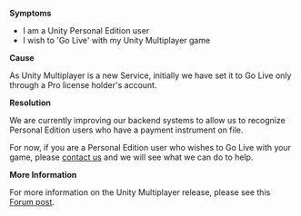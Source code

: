 
        

**Symptoms** 

*   I am a Unity Personal Edition user
*   I wish to 'Go Live' with my Unity Multiplayer game

**Cause** 

As Unity Multiplayer is a new Service, initially we have set it to Go Live only through a Pro license holder's account. 

**Resolution** 

We are currently improving our backend systems to allow us to recognize Personal Edition users who have a payment instrument on file.

For now, if you are a Personal Edition user who wishes to Go Live with your game, please [contact us](/hc/en-us/requests/new%20) and we will see what we can do to help.

**More Information** 

For more information on the Unity Multiplayer release, please see this [Forum post](http://forum.unity3d.com/threads/unity-multiplayer-launch-faq-march-2016.392474/).


      
